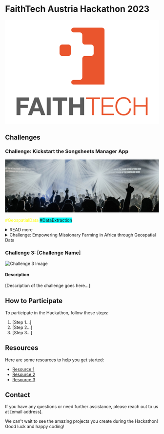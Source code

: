 # FaithTech Austria Hackathon 2023

![Organization Logo](logo.png)

## Challenges

### Challenge: Kickstart the Songsheets Manager App
![Challenge 1 Image](challenge_1.jpg)

<span style="color: yellow">#GeospatialData</span>
<span style="background-color: cyan">#DataExtraction</span>

<details>
<summary>READ more</summary>
[Description of the challenge goes here...]
</details>



<details>
<summary>Challenge: Empowering Missionary Farming in Africa through Geospatial Data</summary>

![Challenge 2 Image](challenge2.png)

#### Description

[Description of the challenge goes here...]
</details>

### Challenge 3: [Challenge Name]

![Challenge 3 Image](challenge3.png)

#### Description

[Description of the challenge goes here...]

## How to Participate

To participate in the Hackathon, follow these steps:

1. [Step 1...]
2. [Step 2...]
3. [Step 3...]

## Resources

Here are some resources to help you get started:

- [Resource 1](https://example.com)
- [Resource 2](https://example.com)
- [Resource 3](https://example.com)

## Contact

If you have any questions or need further assistance, please reach out to us at [email address].

We can't wait to see the amazing projects you create during the Hackathon! Good luck and happy coding!
